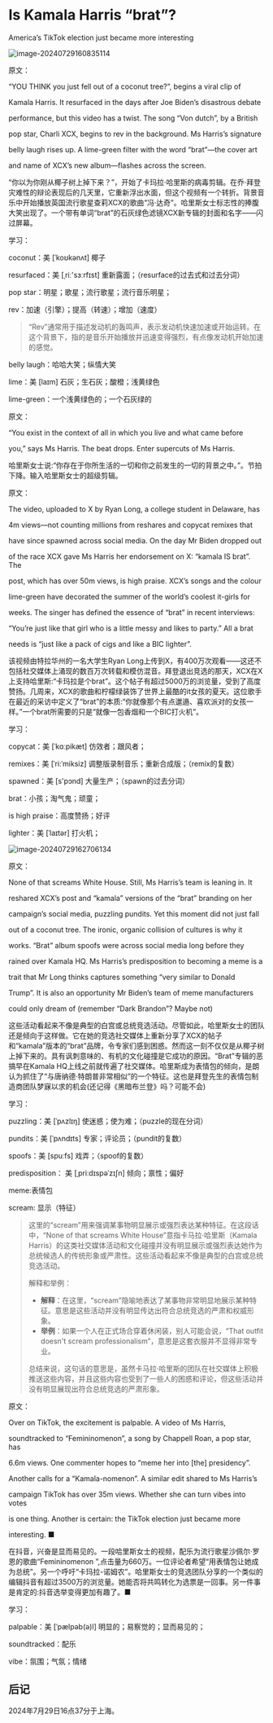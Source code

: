 # Is Kamala Harris “brat”?

America’s TikTok election just became more interesting

![image-20240729160835114](./assets/image-20240729160835114.png)

原文：

“YOU THINK you just fell out of a coconut tree?”, begins a viral clip of

Kamala Harris. It resurfaced in the days after Joe Biden’s disastrous debate

performance, but this video has a twist. The song “Von dutch”, by a British

pop star, Charli XCX, begins to rev in the background. Ms Harris’s signature

belly laugh rises up. A lime-green filter with the word “brat”—the cover art

and name of XCX’s new album—flashes across the screen.

“你以为你刚从椰子树上掉下来？”，开始了卡玛拉·哈里斯的病毒剪辑。在乔·拜登灾难性的辩论表现后的几天里，它重新浮出水面，但这个视频有一个转折。背景音乐中开始播放英国流行歌星查莉XCX的歌曲“冯·达奇”。哈里斯女士标志性的捧腹大笑出现了。一个带有单词“brat”的石灰绿色滤镜XCX新专辑的封面和名字——闪过屏幕。

学习：

coconut：美 [ˈkoʊkənʌt] 椰子

resurfaced：美 [ˌriː'sɜːrfɪst] 重新露面；（resurface的过去式和过去分词）

pop star：明星；歌星；流行歌星；流行音乐明星；

rev：加速（引擎）；提高（转速）；增加（速度）



>“Rev”通常用于描述发动机的轰鸣声，表示发动机快速加速或开始运转。在这个背景下，指的是音乐开始播放并迅速变得强烈，有点像发动机开始加速的感觉。

belly laugh：哈哈大笑；纵情大笑         

lime：美 [laɪm] 石灰；生石灰；酸橙；浅黄绿色 

lime-green：一个浅黄绿色的；一个石灰绿的          

原文：

“You exist in the context of all in which you live and what came before

you,” says Ms Harris. The beat drops. Enter supercuts of Ms Harris.

哈里斯女士说:“你存在于你所生活的一切和你之前发生的一切的背景之中。”。节拍下降。输入哈里斯女士的超级剪辑。

原文：

The video, uploaded to X by Ryan Long, a college student in Delaware, has

4m views—not counting millions from reshares and copycat remixes that

have since spawned across social media. On the day Mr Biden dropped out

of the race XCX gave Ms Harris her endorsement on X: “kamala IS brat”. The

post, which has over 50m views, is high praise. XCX’s songs and the colour

lime-green have decorated the summer of the world’s coolest it-girls for

weeks. The singer has defined the essence of “brat” in recent interviews:

“You’re just like that girl who is a little messy and likes to party.” All a brat

needs is “just like a pack of cigs and like a BIC lighter”.

该视频由特拉华州的一名大学生Ryan Long上传到X，有400万次观看——这还不包括社交媒体上涌现的数百万次转载和模仿混音。拜登退出竞选的那天，XCX在X上支持哈里斯:“卡玛拉是个brat”。这个帖子有超过5000万的浏览量，受到了高度赞扬。几周来，XCX的歌曲和柠檬绿装饰了世界上最酷的it女孩的夏天。这位歌手在最近的采访中定义了“brat”的本质:“你就像那个有点邋遢、喜欢派对的女孩一样。”一个brat所需要的只是“就像一包香烟和一个BIC打火机”。

学习：

copycat：美 [ˈkɑːpikæt] 仿效者；跟风者；

remixes：美 [ˈri:ˈmiksiz] 调整版录制音乐；重新合成版；（remix的复数）

spawned：美 [s'pɔnd] 大量生产；（spawn的过去分词）

brat：小孩；淘气鬼；顽童；

is high praise：高度赞扬；好评          

lighter：美 [ˈlaɪtər] 打火机；

![image-20240729162706134](./assets/image-20240729162706134.png)

原文：

None of that screams White House. Still, Ms Harris’s team is leaning in. It

reshared XCX’s post and “kamala” versions of the “brat” branding on her

campaign’s social media, puzzling pundits. Yet this moment did not just fall

out of a coconut tree. The ironic, organic collision of cultures is why it

works. “Brat” album spoofs were across social media long before they

rained over Kamala HQ. Ms Harris’s predisposition to becoming a meme is a

trait that Mr Long thinks captures something “very similar to Donald

Trump”. It is also an opportunity Mr Biden’s team of meme manufacturers

could only dream of (remember “Dark Brandon”? Maybe not)

这些活动看起来不像是典型的白宫或总统竞选活动。尽管如此，哈里斯女士的团队还是倾向于这样做。它在她的竞选社交媒体上重新分享了XCX的帖子和“kamala”版本的“brat”品牌，令专家们感到困惑。然而这一刻不仅仅是从椰子树上掉下来的。具有讽刺意味的、有机的文化碰撞是它成功的原因。“Brat”专辑的恶搞早在Kamala HQ上线之前就传遍了社交媒体。哈里斯成为表情包的倾向，是朗认为抓住了“与唐纳德·特朗普非常相似”的一个特征。这也是拜登先生的表情包制造商团队梦寐以求的机会(还记得《黑暗布兰登》吗？可能不会)

学习：

puzzling：美 [ˈpʌzlɪŋ] 使迷惑；使为难；（puzzle的现在分词）

pundits：美 [ˈpʌndɪts] 专家；评论员；（pundit的复数）

spoofs：美 [spuːfs] 戏弄；（spoof的复数）

predisposition： 美 [ˌpriːdɪspəˈzɪʃn] 倾向；禀性；偏好

meme:表情包

scream: 显示（特征）

>
>
>这里的“scream”用来强调某事物明显展示或强烈表达某种特征。在这段话中，“None of that screams White House”意指卡马拉·哈里斯（Kamala Harris）的这类社交媒体活动和文化碰撞并没有明显展示或强烈表达她作为总统候选人的传统形象或严肃性。这些活动看起来不像是典型的白宫或总统竞选活动。
>
>解释和举例：
>
>- **解释**：在这里，“scream”隐喻地表达了某事物非常明显地展示某种特征。意思是这些活动并没有明显传达出符合总统竞选的严肃和权威形象。
>- **举例**：如果一个人在正式场合穿着休闲装，别人可能会说，“That outfit doesn't scream professionalism”，意思是这套衣服并不显得非常专业。
>
>总结来说，这句话的意思是，虽然卡马拉·哈里斯的团队在社交媒体上积极推送这些内容，并且这些内容也受到了一些人的困惑和评论，但这些活动并没有明显展现出符合总统竞选的严肃形象。

原文：

Over on TikTok, the excitement is palpable. A video of Ms Harris,

soundtracked to “Femininomenon”, a song by Chappell Roan, a pop star, has

6.6m views. One commenter hopes to “meme her into [the] presidency”.

Another calls for a “Kamala-nomenon”. A similar edit shared to Ms Harris’s

campaign TikTok has over 35m views. Whether she can turn vibes into votes

is one thing. Another is certain: the TikTok election just became more

interesting. ■

在抖音，兴奋是显而易见的。一段哈里斯女士的视频，配乐为流行歌星沙佩尔·罗恩的歌曲“Femininomenon ”,点击量为660万。一位评论者希望“用表情包让她成为总统”。另一个呼吁“卡玛拉-诺姆农”。哈里斯女士的竞选团队分享的一个类似的编辑抖音有超过3500万的浏览量。她能否将共鸣转化为选票是一回事。另一件事是肯定的:抖音选举变得更加有趣了。■

学习：

palpable：美 [ˈpælpəb(ə)l] 明显的；易察觉的；显而易见的；

soundtracked：配乐

vibe：氛围；气氛；情绪



## 后记

2024年7月29日16点37分于上海。

